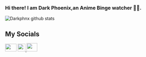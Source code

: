 
<!--<img src= "https://pa1.narvii.com/5580/b633855907b63e32b17408d0bb0456a3730e3dd4_hq.gif" height="250" width="540" class="center"> </h2>-->
  

<h3> Hi there! I am Dark Phoenix,an Anime Binge watcher 🧑‍💻.</h3>


![Darkphnx github stats](https://github-readme-stats.vercel.app/api?username=drkphnx&bg_color=000000&show_icons=true&count_private=true&hide_border=true&text_color=ffffff&title_color=ffffff&icon_color=2698ff&include_all_commits=true) 

<h2> My Socials </h2>

<a href="https://t.me/darkphnx"><img src="https://1000logos.net/wp-content/uploads/2021/04/Telegram-logo.png" height="25" width="37"/></a>
<a href="mailto:dark.phnx12@gmail.com"> <img src= "https://user-images.githubusercontent.com/80503611/152500140-4e13509c-0f22-4274-927b-ea9859344d3a.png" height="25" width="25" />  <a href="https://www.instagram.com/dark_phoenix_re/"> <img src="https://user-images.githubusercontent.com/80503611/153883080-4a059365-2535-4999-ac5d-87422cc4fe83.png" height="26.5" width="35"/> </a>
